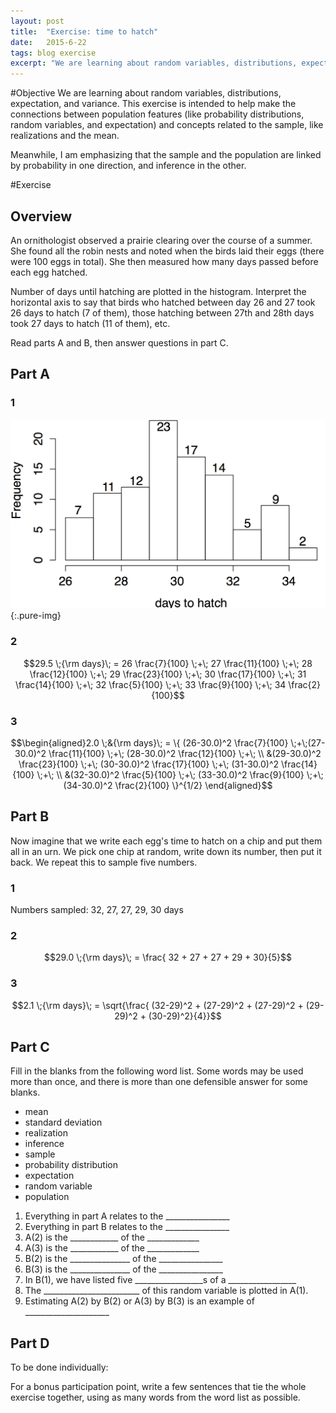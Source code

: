 ```yaml
---
layout: post
title:  "Exercise: time to hatch"
date:   2015-6-22
tags: blog exercise
excerpt: "We are learning about random variables, distributions, expectation, and variance. This exercise is intended to help make the connections between population features (like probability distributions, random variables, and expectation) and concepts related to the sample, like realizations and the mean."
---
```


#Objective
We are learning about random variables, distributions, expectation, and variance. This exercise is intended to help make the connections between population features (like probability distributions, random variables, and expectation) and concepts related to the sample, like realizations and the mean.

Meanwhile, I am emphasizing that the sample and the population are linked by  probability in one direction, and inference in the other.

#Exercise

## Overview
An ornithologist observed a prairie clearing over the course of a summer. She found all the robin nests and noted when the birds laid their eggs (there were 100 eggs in total). She then measured how many days passed before each egg hatched.

Number of days until hatching are plotted in the histogram. Interpret the horizontal axis to say that birds who hatched between day 26 and 27 took 26 days to hatch (7 of them), those hatching between 27th and 28th days took 27 days to hatch (11 of them), etc.

Read parts A and B, then answer questions in part C.

## Part A

### 1
 ![time to hatch](/images/2015/6/22/histogram.png){:.pure-img}
 
### 2
 $$29.5 \;{\rm days}\; = 26  \frac{7}{100} \;+\; 27  \frac{11}{100} \;+\; 28  \frac{12}{100} \;+\; 29  \frac{23}{100} \;+\; 30  \frac{17}{100} \;+\; 31  \frac{14}{100} \;+\; 32  \frac{5}{100} \;+\; 33  \frac{9}{100} \;+\; 34  \frac{2}{100}$$

### 3
 $$\begin{aligned}2.0 \;&{\rm days}\; = \{ (26-30.0)^2  \frac{7}{100} \;+\;(27-30.0)^2  \frac{11}{100} \;+\; (28-30.0)^2  \frac{12}{100} \;+\; \\ &(29-30.0)^2  \frac{23}{100} \;+\; (30-30.0)^2  \frac{17}{100} \;+\; (31-30.0)^2  \frac{14}{100} \;+\; \\ &(32-30.0)^2  \frac{5}{100} \;+\; (33-30.0)^2  \frac{9}{100} \;+\; (34-30.0)^2  \frac{2}{100} \}^{1/2} \end{aligned}$$

## Part B
Now imagine that we write each egg's time to hatch on a chip and put them all in an urn. We pick one chip at random, write down its number, then put it back. We repeat this to sample five numbers.

### 1
Numbers sampled: 32, 27, 27, 29, 30 days

### 2
 $$29.0 \;{\rm days}\; = \frac{ 32 + 27 + 27 + 29 + 30}{5}$$
 
### 3
 $$2.1 \;{\rm days}\; = \sqrt{\frac{ (32-29)^2 + (27-29)^2 + (27-29)^2 + (29-29)^2 + (30-29)^2}{4}}$$

## Part C
Fill in the blanks from the following word list. Some words may be used more than once, and there is more than one defensible answer for some blanks.

- mean
- standard deviation
- realization
- inference
- sample
- probability distribution
- expectation
- random variable
- population

1. Everything in part A relates to the ________________
2. Everything in part B relates to the ________________
3. A(2) is the ____________ of the _____________
4. A(3) is the ____________ of the _____________
5. B(2) is the _______________ of the ________________
6. B(3) is the _______________ of the ________________
7. In B(1), we have listed five _________________s of a _________________
8. The ________________________ of this random variable is plotted in A(1).
9. Estimating A(2) by B(2) or A(3) by B(3) is an example of _____________________

## Part D
To be done individually: 

For a bonus participation point, write a few sentences that tie the whole exercise together, using as many words from the word list as possible.

